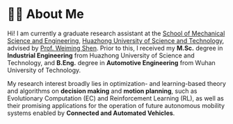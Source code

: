 # 👨‍🎓 About Me
Hi! I am currently a graduate research assistant at the [School of Mechanical Science and Engineering](http://mse.hust.edu.cn), [Huazhong University of Science and Technology](http://english.hust.edu.cn), advised by [Prof. Weiming Shen](https://scholar.google.ca/citations?user=FuSHsx4AAAAJ&hl=en). Prior to this, I received my **M.Sc.** degree in **Industrial Engineering** from Huazhong University of Science and Technology, and **B.Eng.** degree in **Automotive Engineering** from Wuhan University of Technology.

My research interest broadly lies in optimization- and learning-based theory and algorithms on **decision making** and **motion planning**, such as Evolutionary Computation (EC) and Reinforcement Learning (RL), as well as their promising applications for the operation of future autonomous mobility systems enabled by **Connected and Automated Vehicles**.
